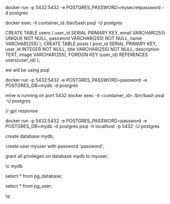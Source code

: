 

docker run  -p 5432:5432 -e POSTGRES_PASSWORD=mysecretpassword -d postgres

docker exec -it container_id /bin/bash
psql -U postgres



CREATE TABLE users (
    user_id SERIAL PRIMARY KEY,
    email VARCHAR(255) UNIQUE NOT NULL,
    password VARCHAR(255) NOT NULL,
    name VARCHAR(255)
);
CREATE TABLE posts (
    post_id SERIAL PRIMARY KEY,
    user_id INTEGER NOT NULL,
    title VARCHAR(255) NOT NULL,
    description TEXT,
    image VARCHAR(255),
    FOREIGN KEY (user_id) REFERENCES users(user_id)
);





we will be using psql 


docker run -p 5432:5432 -e POSTGRES_PASSWORD=password -e POSTGRES_DB=mydb -d postgres


mine is running on port 5432
docker exec -it <container_id> /bin/bash
psql -U postgres




// gpt response

docker run -p 5432:5432 -e POSTGRES_PASSWORD=password -e POSTGRES_DB=mydb -d postgres
psql -h localhost -p 5432 -U postgres


create database mydb;

create user myuser with password 'password';

grant all privileges on database mydb to myuser;

\c mydb

select * from pg_database;

select * from pg_user;

\q